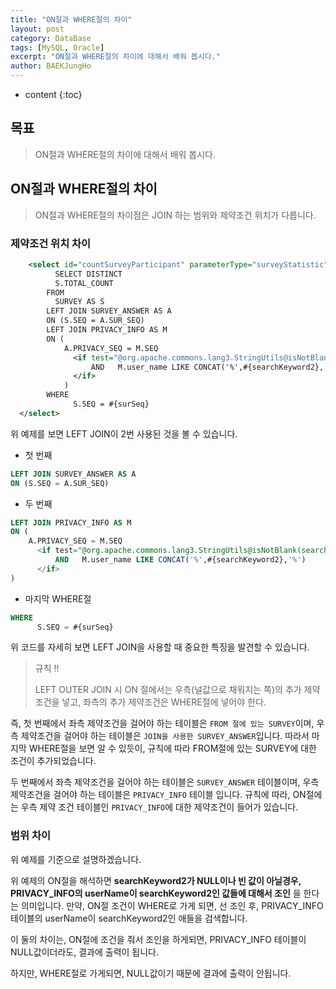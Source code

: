 ```yaml
---
title: "ON절과 WHERE절의 차이"
layout: post
category: DataBase
tags: [MySQL, Oracle]
excerpt: "ON절과 WHERE절의 차이에 대해서 배워 봅시다."
author: BAEKJungHo
---
```


* content
{:toc}

## 목표

  > ON절과 WHERE절의 차이에 대해서 배워 봅시다.

## ON절과 WHERE절의 차이

  > ON절과 WHERE절의 차이점은 JOIN 하는 범위와 제약조건 위치가 다릅니다.

### 제약조건 위치 차이

  ```xml
      <select id="countSurveyParticipant" parameterType="surveyStatistic" resultType="int">
            SELECT DISTINCT
            S.TOTAL_COUNT
          FROM
            SURVEY AS S
          LEFT JOIN SURVEY_ANSWER AS A
          ON (S.SEQ = A.SUR_SEQ)
          LEFT JOIN PRIVACY_INFO AS M
          ON (
              A.PRIVACY_SEQ = M.SEQ
                <if test="@org.apache.commons.lang3.StringUtils@isNotBlank(searchKeyword2)">
                    AND   M.user_name LIKE CONCAT('%',#{searchKeyword2},'%')
                </if>
              )
          WHERE
                S.SEQ = #{surSeq}
    </select>
  ```

  위 예제를 보면 LEFT JOIN이 2번 사용된 것을 볼 수 있습니다.

  - 첫 번째

  ```SQL
  LEFT JOIN SURVEY_ANSWER AS A
  ON (S.SEQ = A.SUR_SEQ)
  ```

  - 두 번째

  ```SQL
  LEFT JOIN PRIVACY_INFO AS M
  ON (
      A.PRIVACY_SEQ = M.SEQ
        <if test="@org.apache.commons.lang3.StringUtils@isNotBlank(searchKeyword2)">
            AND   M.user_name LIKE CONCAT('%',#{searchKeyword2},'%')
        </if>
  )
  ```

  - 마지막 WHERE절

  ```SQL
  WHERE
        S.SEQ = #{surSeq}
  ```

  위 코드를 자세히 보면 LEFT JOIN을 사용할 때 중요한 특징을 발견할 수 있습니다.

  > 규칙 !!
  >
  > LEFT OUTER JOIN 시 ON 절에서는 우측(널값으로 채워지는 쪽)의 추가 제약조건을 넣고, 좌측의 추가 제약조건은 WHERE절에 넣어야 한다.

  즉, 첫 번째에서 좌측 제약조건을 걸어야 하는 테이블은 `FROM 절에 있는 SURVEY`이며, 우측 제약조건을 걸어야 하는 테이블은 `JOIN을 사용한 SURVEY_ANSWER`입니다.
  따라서 마지막 WHERE절을 보면 알 수 있듯이, 규칙에 따라 FROM절에 있는 SURVEY에 대한 조건이 추가되었습니다.

  두 번째에서 좌측 제약조건을 걸어야 하는 테이블은 `SURVEY_ANSWER` 테이블이며, 우측 제약조건을 걸어야 하는 테이블은 `PRIVACY_INFO` 테이블 입니다.
  규칙에 따라, ON절에는 우측 제약 조건 테이블인 `PRIVACY_INFO`에 대한 제약조건이 들어가 있습니다.

### 범위 차이

  위 예제를 기준으로 설명하겠습니다.

  위 예제의 ON절을 해석하면 __searchKeyword2가 NULL이나 빈 값이 아닐경우, PRIVACY_INFO의 userName이 searchKeyword2인 값들에 대해서 조인__ 을 한다는 의미입니다.
  만약, ON절 조건이 WHERE로 가게 되면, 선 조인 후, PRIVACY_INFO 테이블의 userName이 searchKeyword2인 애들을 검색합니다.

  이 둘의 차이는, ON절에 조건을 줘서 조인을 하게되면, PRIVACY_INFO 테이블이 NULL값이더라도, 결과에 출력이 됩니다.

  하지만, WHERE절로 가게되면, NULL값이기 때문에 결과에 출력이 안됩니다.
